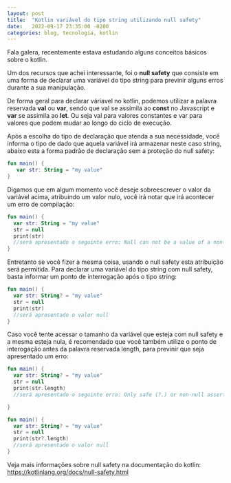 ```yaml
---
layout: post
title:  "Kotlin variável do tipo string utilizando null safety"
date:   2022-09-17 23:35:00 -0200
categories: blog, tecnologia, kotlin
---
```


Fala galera, recentemente estava estudando alguns conceitos básicos sobre o kotlin.

Um dos recursos que achei interessante, foi o **null safety** que consiste em uma forma de declarar uma variável do tipo string para previnir alguns erros durante a sua manipulação.

De forma geral para declarar váriavel no kotlin, podemos utilizar a palavra reservada **val** ou **var**, sendo que val se assimila ao **const** no Javascript e **var** se assimila ao **let**. 
Ou seja val para valores constantes e var para valores que podem mudar ao longo do ciclo de execução. 

Após a escolha do tipo de declaração que atenda a sua necessidade, você informa o tipo de dado que aquela variável irá armazenar neste caso string, abaixo esta 
a forma padrão de declaração sem a proteção do null safety:

```kotlin
fun main() {
   var str: String = "my value"
}
```

Digamos que em algum momento você deseje sobreescrever o valor da variável acima, atribuindo um valor nulo, você irá notar que irá acontecer um erro de compilação:


```kotlin
fun main() {
  var str: String = "my value"
  str = null
  print(str)
  //será apresentado o seguinte erro: Null can not be a value of a non-null type String 
}
```
Entretanto se você fizer a mesma coisa, usando o null safety esta atribuição será permitida. Para declarar uma variável do tipo string com null safety, basta informar um ponto de interrogação após o tipo string:

```kotlin
fun main() {
  var str: String? = "my value"
  str = null
  print(str)
  //será apresentado o valor null  
}
```

Caso você tente acessar o tamanho da variável que esteja com null safety e a mesma esteja nula, é recomendado que você também utilize o ponto de interogação antes da palavra reservada length, para previnir que seja apresentado um erro:

```kotlin
fun main() {
  var str: String? = "my value"
  str = null
  print(str.length)
  //será apresentado o seguinte erro: Only safe (?.) or non-null asserted (!!.) calls are allowed on a nullable receiver of type String?

}
```

```kotlin
fun main() {
  var str: String? = "my value"
  str = null
  print(str?.length)
  //será apresentado o valor null  
}
```

Veja mais informações sobre null safety na documentação do kotlin: <a href="https://kotlinlang.org/docs/null-safety.html" target="__blank">https://kotlinlang.org/docs/null-safety.html</a>





